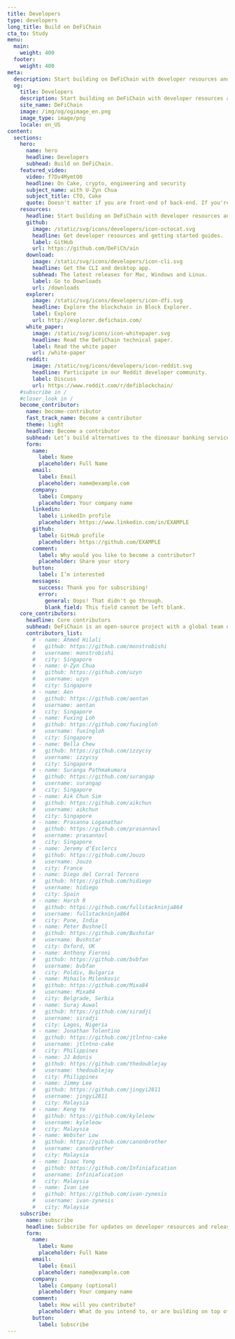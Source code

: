 ```yaml
---
title: Developers
type: developers
long_title: Build on DeFiChain
cta_to: Study
menu:
  main:
    weight: 400
  footer:
    weight: 400
meta:
  description: Start building on DeFiChain with developer resources and code.
  og:
    title: Developers
    description: Start building on DeFiChain with developer resources and code.
    site_name: DeFiChain
    image: /img/og/ogimage_en.png
    image_type: image/png
    locale: en_US
content:
  sections:
    hero:
      name: hero
      headline: Developers
      subhead: Build on DeFiChain.
    featured_video:
      video: f7Dv4MymtO0
      headline: On Cake, crypto, engineering and security
      subject_name: with U-Zyn Chua
      subject_title: CTO, Cake
      quote: Doesn't matter if you are front-end of back-end. If you're a JavaScript developer, and a good one, drop me a note, and we can talk.
    resources:
      headline: Start building on DeFiChain with developer resources and code.
      github:
        image: /static/svg/icons/developers/icon-octocat.svg
        headline: Get developer resources and getting started guides.
        label: GitHub
        url: https://github.com/DeFiCh/ain
      download:
        image: /static/svg/icons/developers/icon-cli.svg
        headline: Get the CLI and desktop app.
        subhead: The latest releases for Mac, Windows and Linux.
        label: Go to Downloads
        url: /downloads
      explorer:
        image: /static/svg/icons/developers/icon-dfi.svg
        headline: Explore the blockchain in Block Explorer.
        label: Explore
        url: http://explorer.defichain.com/
      white_paper:
        image: /static/svg/icons/icon-whitepaper.svg
        headline: Read the DeFiChain technical paper.
        label: Read the white paper
        url: /white-paper
      reddit:
        image: /static/svg/icons/developers/icon-reddit.svg
        headline: Participate in our Reddit developer community.
        label: Discuss
        url: https://www.reddit.com/r/defiblockchain/
    #subscribe in /
    #closer_look in /
    become_contributor:
      name: become-contributor
      fast_track_name: Become a contributor
      theme: light
      headline: Become a contributor
      subhead: Let’s build alternatives to the dinosaur banking services together!
      form:
        name:
          label: Name
          placeholder: Full Name
        email:
          label: Email
          placeholder: name@example.com
        company:
          label: Company
          placeholder: Your company name
        linkedin:
          label: LinkedIn profile
          placeholder: https://www.linkedin.com/in/EXAMPLE
        github:
          label: GitHub profile
          placeholder: https://github.com/EXAMPLE
        comment:
          label: Why would you like to become a contributor?
          placeholder: Share your story
        button:
          label: I’m interested
        messages:
          success: Thank you for subscribing!
          error: 
            general: Oops! That didn't go through.
            blank_field: This field cannot be left blank.
    core_contributors:
      headline: Core contributors
      subhead: DeFiChain is an open-source project with a global team of core contributors, supported by a community of developers. The full list of projects and contributors can be found on [GitHub](https://github.com/DeFiCh).
      contributors_list:
        # - name: Ahmed Hilali
        #   github: https://github.com/monstrobishi
        #   username: monstrobishi
        #   city: Singapore
        # - name: U-Zyn Chua
        #   github: https://github.com/uzyn
        #   username: uzyn
        #   city: Singapore
        # - name: Aen
        #   github: https://github.com/aentan
        #   username: aentan
        #   city: Singapore
        # - name: Fuxing Loh
        #   github: https://github.com/fuxingloh
        #   username: fuxingloh
        #   city: Singapore
        # - name: Bella Chew
        #   github: https://github.com/izzycsy
        #   username: izzycsy
        #   city: Singapore
        # - name: Suranga Pathmakumara
        #   github: https://github.com/surangap
        #   username: surangap
        #   city: Singapore
        # - name: Aik Chun Sim
        #   github: https://github.com/aikchun
        #   username: aikchun
        #   city: Singapore
        # - name: Prasanna Loganathar
        #   github: https://github.com/prasannavl
        #   username: prasannavl
        #   city: Singapore
        # - name: Jeremy d’Esclercs
        #   github: https://github.com/Jouzo
        #   username: Jouzo
        #   city: France
        # - name: Diego del Corral Tercero
        #   github: https://github.com/hidiego
        #   username: hidiego
        #   city: Spain
        # - name: Harsh R
        #   github: https://github.com/fullstackninja864
        #   username: fullstackninja864
        #   city: Pune, India
        # - name: Peter Bushnell
        #   github: https://github.com/Bushstar
        #   username: Bushstar
        #   city: Oxford, UK
        # - name: Anthony Fieroni
        #   github: https://github.com/bvbfan
        #   username: bvbfan
        #   city: Poldiv, Bulgaria
        # - name: Mihailo Milenkovic
        #   github: https://github.com/Mixa84
        #   username: Mixa84
        #   city: Belgrade, Serbia
        # - name: Suraj Auwal
        #   github: https://github.com/siradji
        #   username: siradji
        #   city: Lagos, Nigeria
        # - name: Jonathan Tolentino
        #   github: https://github.com/jtlntno-cake
        #   username: jtlntno-cake
        #   city: Philippines
        # - name: JJ Adonis
        #   github: https://github.com/thedoublejay
        #   username: thedoublejay
        #   city: Philippines
        # - name: Jimmy Lee
        #   github: https://github.com/jingyi2811
        #   username: jingyi2811
        #   city: Malaysia
        # - name: Keng Ye
        #   github: https://github.com/kyleleow
        #   username: kyleleow
        #   city: Malaysia
        # - name: Webster Low
        #   github: https://github.com/canonbrother
        #   username: canonbrother
        #   city: Malaysia
        # - name: Isaac Yong
        #   github: https://github.com/Infiniafication
        #   username: Infiniafication
        #   city: Malaysia
        # - name: Ivan Lee
        #   github: https://github.com/ivan-zynesis
        #   username: ivan-zynesis
        #   city: Malaysia
    subscribe:
      name: subscribe
      headline: Subscribe for updates on developer resources and releases.
      form:
        name:
          label: Name
          placeholder: Full Name
        email:
          label: Email
          placeholder: name@example.com
        company:
          label: Company (optional)
          placeholder: Your company name
        comment:
          label: How will you contribute?
          placeholder: What do you intend to, or are building on top of DeFi Blockchain? What resources and support can DeFiChain provide you with?
        button:
          label: Subscribe
---
```

